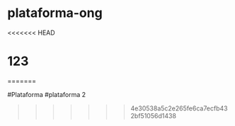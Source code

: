 # plataforma-ong
<<<<<<< HEAD
# 123
=======

#Plataforma
 #plataforma 2
>>>>>>> 4e30538a5c2e265fe6ca7ecfb432bf51056d1438
